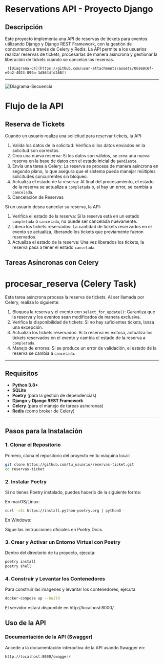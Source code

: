 # Reservations API - Proyecto Django

## Descripción

Este proyecto implementa una API de reservas de tickets para eventos utilizando Django y Django REST Framework, con la gestión de concurrencia a través de Celery y Redis. La API permite a los usuarios realizar reservas de tickets, procesarlas de manera asíncrona y gestionar la liberación de tickets cuando se cancelan las reservas.


     ![Diagrama-C4](https://github.com/user-attachments/assets/069a9c6f-e9a2-4023-899a-1d5644fd268f)


---

![Diagrama-Secuencia](https://github.com/user-attachments/assets/6b263610-df11-45af-ae3f-893d8de904d5)


# Flujo de la API
## Reserva de Tickets

Cuando un usuario realiza una solicitud para reservar tickets, la API:

1. Valida los datos de la solicitud: Verifica si los datos enviados en la solicitud son correctos.
2. Crea una nueva reserva: Si los datos son válidos, se crea una nueva reserva en la base de datos con el estado inicial de `pendiente`.
3. Envía una tarea a Celery: La reserva se procesa de manera asíncrona en segundo plano, lo que asegura que el sistema pueda manejar múltiples solicitudes concurrentes sin bloqueo.
4. Actualiza el estado de la reserva: Al final del procesamiento, el estado de la reserva se actualiza a `completada` o, si hay un error, se cambia a `cancelada`.
5. Cancelación de Reservas

Si un usuario desea cancelar su reserva, la API:

1. Verifica el estado de la reserva: Si la reserva está en un estado `completada` o `cancelada`, no puede ser cancelada nuevamente.
2. Libera los tickets reservados: La cantidad de tickets reservados en el evento se actualiza, liberando los tickets que previamente fueron reservados.
3. Actualiza el estado de la reserva: Una vez liberados los tickets, la reserva pasa a tener el estado `cancelada`.

## Tareas Asíncronas con Celery
# procesar_reserva (Celery Task)

Esta tarea asíncrona procesa la reserva de tickets. Al ser llamada por Celery, realiza lo siguiente:

1. Bloquea la reserva y el evento con `select_for_update()`: Garantiza que la reserva y los eventos sean modificados de manera exclusiva.
2. Verifica la disponibilidad de tickets: Si no hay suficientes tickets, lanza una excepción.
3. Actualiza los tickets reservados: Si la reserva es exitosa, actualiza los tickets reservados en el evento y cambia el estado de la reserva a `completada`.
4. Manejo de errores: Si se produce un error de validación, el estado de la reserva se cambia a `cancelada`.

---

## Requisitos

- **Python 3.8+**
- **SQLite**
- **Poetry** (para la gestión de dependencias)
- **Django** y **Django REST Framework**
- **Celery** (para el manejo de tareas asíncronas)
- **Redis** (como broker de Celery)

---

## Pasos para la Instalación

### 1. Clonar el Repositorio

Primero, clona el repositorio del proyecto en tu máquina local:

```bash
git clone https://github.com/tu_usuario/reservas-ticket.git
cd reservas-ticket
```

### 2. Instalar Poetry
Si no tienes Poetry instalado, puedes hacerlo de la siguiente forma:

En macOS/Linux:

```bash
curl -sSL https://install.python-poetry.org | python3 -
```

En Windows:

Sigue las instrucciones oficiales en Poetry Docs.


### 3. Crear y Activar un Entorno Virtual con Poetry

Dentro del directorio de tu proyecto, ejecuta:

```bash
poetry install
poetry shell
```

### 4. Construir y Levantar los Contenedores
Para construir las imagenes y levantar los contenedores, ejecuta:

```bash
docker-compose up --build
```

El servidor estará disponible en http://localhost:8000/.

## Uso de la API
### Documentación de la API (Swagger)
Accede a la documentación interactiva de la API usando Swagger en:

```bash
http://localhost:8000/swagger/
```
